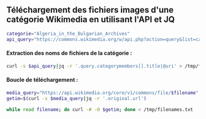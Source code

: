 ## Téléchargement des fichiers images d'une catégorie Wikimedia en utilisant l'API et JQ

```bash
categorie="Algeria_in_the_Bulgarian_Archives"
api_query="https://commons.wikimedia.org/w/api.php?action=query&list=categorymembers&cmtitle=Category:$categorie&cmlimit=max&cmtype=file&format=json&formatversion=2"
```

#### Extraction des noms de fichiers de la catégorie :

```bash
curl -s $api_query|jq -r '.query.categorymembers[].title|@uri' > /tmp/filenames.txt
```

#### Boucle de téléchargement :

```bash
media_query="https://api.wikimedia.org/core/v1/commons/file/$filename"
getim=$(curl -s $media_query|jq -r '.original.url')

while read filename; do curl -# -O $getim; done < /tmp/filenames.txt
```

